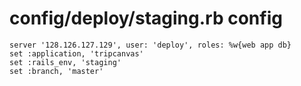 # config/deploy/staging.rb config

```
server '128.126.127.129', user: 'deploy', roles: %w{web app db}
set :application, 'tripcanvas'
set :rails_env, 'staging'
set :branch, 'master'
```